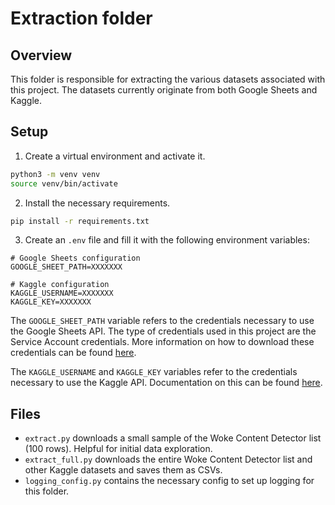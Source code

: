# Extraction folder

## Overview

This folder is responsible for extracting the various datasets associated with this project. The datasets currently originate from both Google Sheets and Kaggle.

## Setup

1. Create a virtual environment and activate it.

```sh
python3 -m venv venv
source venv/bin/activate
```

2. Install the necessary requirements.

```sh
pip install -r requirements.txt
```

3. Create an `.env` file and fill it with the following environment variables:

```env
# Google Sheets configuration
GOOGLE_SHEET_PATH=XXXXXXX

# Kaggle configuration
KAGGLE_USERNAME=XXXXXXX
KAGGLE_KEY=XXXXXXX
```

The `GOOGLE_SHEET_PATH` variable refers to the credentials necessary to use the Google Sheets API. The type of credentials used in this project are the Service Account credentials. More information on how to download these credentials can be found [here](https://developers.google.com/workspace/guides/create-credentials).

The `KAGGLE_USERNAME` and `KAGGLE_KEY` variables refer to the credentials necessary to use the Kaggle API. Documentation on this can be found [here](https://www.kaggle.com/docs/api).


## Files

- `extract.py` downloads a small sample of the Woke Content Detector list (100 rows). Helpful for initial data exploration.
- `extract_full.py` downloads the entire Woke Content Detector list and other Kaggle datasets and saves them as CSVs.
- `logging_config.py` contains the necessary config to set up logging for this folder.





